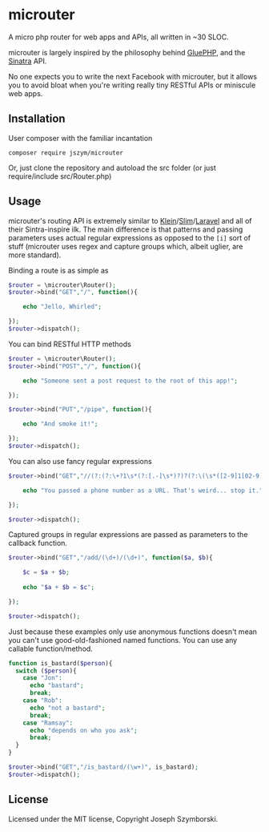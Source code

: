# microuter

A micro php router for web apps and APIs, all written in ~30 SLOC.

microuter is largely inspired by the philosophy behind [GluePHP](http://gluephp.com/), and the [Sinatra](http://www.sinatrarb.com/) API.

No one expects you to write the next Facebook with microuter, but it allows you to avoid
bloat when you're writing really tiny RESTful APIs or miniscule web apps.

## Installation

User composer with the familiar incantation
```
composer require jszym/microuter
```

Or, just clone the repository and autoload the src folder (or just require/include src/Router.php)

## Usage

microuter's routing API is extremely similar to [Klein](http://chriso.github.io/klein.php/)/[Slim](http://www.slimframework.com/)/[Laravel](http://laravel.com/docs/5.1/routing) and all of their
Sintra-inspire ilk. The main difference is that patterns and passing parameters 
uses actual regular expressions as opposed to the `[i]` sort of stuff (microuter 
uses regex and capture groups which, albeit uglier, are more standard).


Binding a route is as simple as

```php
$router = \microuter\Router();
$router->bind("GET","/", function(){

    echo "Jello, Whirled";

});
$router->dispatch();
```

You can bind RESTful HTTP methods

```php
$router = \microuter\Router();
$router->bind("POST","/", function(){

    echo "Someone sent a post request to the root of this app!";

});

$router->bind("PUT","/pipe", function(){

    echo "And smoke it!";

});
$router->dispatch();
```

You can also use fancy regular expressions

```php
$router->bind("GET","//(?:(?:\+?1\s*(?:[.-]\s*)?)?(?:\(\s*([2-9]1[02-9]|[2-9][02-8]1|[2-9][02-8][02-9])\s*\)|([2-9]1[02-9]|[2-9][02-8]1|[2-9][02-8][02-9]))\s*(?:[.-]\s*)?)?([2-9]1[02-9]|[2-9][02-9]1|[2-9][02-9]{2})\s*(?:[.-]\s*)?([0-9]{4})(?:\s*(?:#|x\.?|ext\.?|extension)\s*(\d+))?", function(){

    echo "You passed a phone number as a URL. That's weird... stop it.";

});

$router->dispatch();
```


Captured groups in regular expressions are passed as parameters to the callback
function.

```php
$router->bind("GET","/add/(\d+)/(\d+)", function($a, $b){

    $c = $a + $b;
    
    echo "$a + $b = $c";

});

$router->dispatch();
```

Just because these examples only use anonymous functions doesn't mean you can't 
use good-old-fashioned named functions. You can use any callable function/method.

```php
function is_bastard($person){
  switch ($person){
    case "Jon":
      echo "bastard";
      break;
    case "Rob":
      echo "not a bastard";
      break;
    case "Ramsay":
      echo "depends on who you ask";
      break;
  }
}

$router->bind("GET","/is_bastard/(\w+)", is_bastard);
$router->dispatch();
```

## License

Licensed under the MIT license, Copyright Joseph Szymborski.
